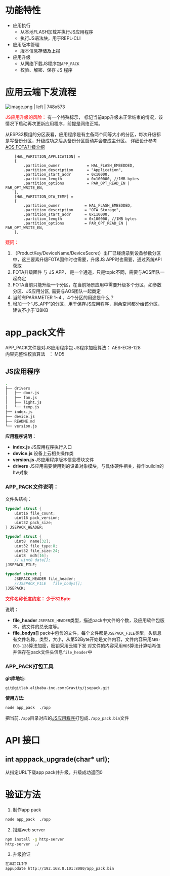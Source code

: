 # 功能特性

* 应用执行
    * 从本地FLASH加载并执行JS应用程序
    * 执行JS语法块，用于REPL-CLI
* 应用版本管理
    * 版本信息存储及上报        
* 应用升级
    * 从网络下载JS程序包`APP_PACK`
    * 校验、解密、保存 JS 程序

# 应用云端下发流程



![image.png | left | 748x573](https://cdn.yuque.com/lark/0/2018/png/8336/1524132443391-cd68c51a-4e1f-4b75-aaea-450ed36e8f20.png "")


__<span data-type="color" style="color:#FF4D4F">JS应用升级的风险：</span>__
有一个特殊标示， 标记当前app升级未正常结束的情况，该情况下启动再次更新应用程序，前提是网络正常。

从ESP32模组的分区表看，应用程序是有主备两个同等大小的分区，每次升级都是写备份分区，升级成功之后从备份分区启动并会变成主分区。
详细设计参考[AOS FOTA升级介绍](https://github.com/alibaba/AliOS-Things/wiki/AliOS-Things-FOTA-Porting-Guide?spm=a2c4e.11153959.blogcont309562.8.7c9327daZEOP4v)
```plain
	[HAL_PARTITION_APPLICATION] =
	{
	    .partition_owner            = HAL_FLASH_EMBEDDED,
	    .partition_description      = "Application",
	    .partition_start_addr       = 0x10000,
	    .partition_length           = 0x100000, //1MB bytes
	    .partition_options          = PAR_OPT_READ_EN | PAR_OPT_WRITE_EN,
	},
    [HAL_PARTITION_OTA_TEMP] =
    {
        .partition_owner           = HAL_FLASH_EMBEDDED,
        .partition_description     = "OTA Storage",
        .partition_start_addr      = 0x110000,
        .partition_length          = 0x100000, //1MB bytes
        .partition_options         = PAR_OPT_READ_EN | PAR_OPT_WRITE_EN,
    },
```

<span data-type="color" style="color:#FF4D4F"><strong>疑问：</strong></span>
1. （ProductKey/DeviceName/DeviceSecret）出厂已经烧录到设备参数分区中，这三要素升级FOTA固件时也需要，升级JS APP时也需要，通过系统API获取
2. FOTA升级固件 与 JS APP， 是一个通道，只是topic不同，需要与AOS团队一起商定
3. FOTA当前只能升级一个分区，在当前场景应用中需要升级多个分区，如参数分区、JS应用分区,
    需要与AOS团队一起商定
4. 当前有PARAMETER 1~4 ，4个分区的用途是什么？
5. 增加一个“JS\_APP”的分区，用于保存JS应用程序，剩余空间都分给该分区，建议不小于128KB

# app\_pack文件

APP\_PACK文件是对JS应用程序包
JS程序加密算法： AES-ECB-128  
内容完整性校验算法   ： MD5

## JS应用程序
```bash
.
├── drivers
│   ├── door.js
│   ├── fan.js
│   ├── light.js
│   └── temp.js
├── index.js
├── device.js
├── README.md
└── version.js
```

__应用程序说明：__
* __index.js__
JS应用程序执行入口
* __device.js__
设备上云相关操作类
* __version.js__
JS应用程序版本信息模块文件
* __drivers__
JS应用需要使用到的设备对象模块，与具体硬件相关，操作buildin的hw对象


### APP\___PACK文件说明：__

文件头结构：
```c
typedef struct {
    uint16 file_count;
    uint16 pack_version;
    uint32 pack_size;
} JSEPACK_HEADER;

typedef struct {
    uint8  name[32];
    uint32 file_type:8;
    uint32 file_size:24;
    uint8  md5[16];
    // uint8 data[];
}JSEPACK_FILE;

typedef struct {
    JSEPACK_HEADER file_header;
    //JSEPACK_FILE   file_bodys[];
}JSEPACK;
```

__<span data-type="color" style="color:#F5222D">文件名称长度约定：  少于32Byte</span>__

说明：
* __file\_header__
`JSEPACK_HEADER`类型，描述pack中文件的个数，及应用软件包版本，该文件的总长度等。
* __file\_bodys[]__
pack中包含的文件，每个文件都是`JSEPACK_FILE`类型，头信息有文件名称，类型，大小，从第52Byte开始是文件内容，文件内容采用`AES-ECB-128`算法加密，密钥采用云端下发
对文件的内容采用`MD5`算法计算哈希值并保存在pack文件头信息`file_header`中

### APP\___PACK打包工具__

__git库地址:__
```plain
git@gitlab.alibaba-inc.com:Gravity/jsepack.git
```

__使用方法:__
```bash
node app_pack  ./app
```
把当前`./app`目录对应的[JS应用程序](#JS应用程序)打包成`./app_pack.bin`文件


# API 接口

## int apppack\_upgrade(char\* url);
从指定URL下载app pack并升级，升级成功返回0




# 验证方法

1. 制作app pack
```bash
node app_pack  ./app
```
2. 搭建web server
```bash
npm install -g http-server
http-server  ./
```
3. 升级验证
```bash
在串口CLI中
appupdate http://192.168.8.101:8080/app_pack.bin
```

 